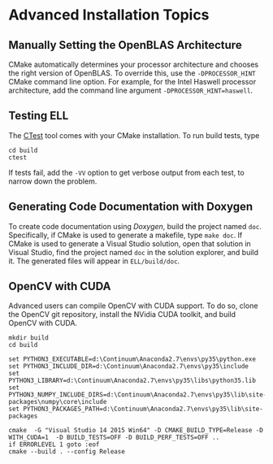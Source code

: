 # Advanced Installation Topics

## Manually Setting the OpenBLAS Architecture

CMake automatically determines your processor architecture and chooses the right version of OpenBLAS. To override this, use the `-DPROCESSOR_HINT` CMake command line option. For example, for the Intel Haswell processor architecture, add the command line argument `-DPROCESSOR_HINT=haswell`.

## Testing ELL 

The [CTest](https://cmake.org/cmake/help/v3.9/manual/ctest.1.html) tool comes with your CMake installation. To run build tests, type

    cd build
    ctest 

If tests fail, add the `-VV` option to get verbose output from each test, to narrow down the problem.

## Generating Code Documentation with Doxygen

To create code documentation using *Doxygen*, build the project named `doc`. Specifically, if CMake is used to generate a makefile, type `make doc`. If CMake is used to generate a Visual Studio solution, open that solution in Visual Studio, find the project named `doc` in the solution explorer, and build it. The generated files will appear in `ELL/build/doc`.

## OpenCV with CUDA

Advanced users can compile OpenCV with CUDA support. To do so, clone the OpenCV git repository, install the NVidia CUDA toolkit, and build OpenCV with CUDA.

    mkdir build
    cd build

    set PYTHON3_EXECUTABLE=d:\Continuum\Anaconda2.7\envs\py35\python.exe
    set PYTHON3_INCLUDE_DIR=d:\Continuum\Anaconda2.7\envs\py35\include
    set PYTHON3_LIBRARY=d:\Continuum\Anaconda2.7\envs\py35\libs\python35.lib
    set PYTHON3_NUMPY_INCLUDE_DIRS=d:\Continuum\Anaconda2.7\envs\py35\lib\site-packages\numpy\core\include
    set PYTHON3_PACKAGES_PATH=d:\Continuum\Anaconda2.7\envs\py35\lib\site-packages

    cmake  -G "Visual Studio 14 2015 Win64" -D CMAKE_BUILD_TYPE=Release -D WITH_CUDA=1  -D BUILD_TESTS=OFF -D BUILD_PERF_TESTS=OFF ..
    if ERRORLEVEL 1 goto :eof
    cmake --build . --config Release